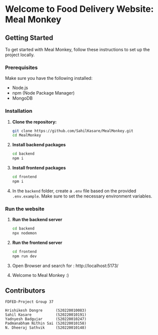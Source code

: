 # Welcome to Food Delivery Website: Meal Monkey

## Getting Started

To get started with Meal Monkey, follow these instructions to set up the project locally.

### Prerequisites

Make sure you have the following installed:

- Node.js
- npm (Node Package Manager)
- MongoDB

### Installation

1. **Clone the repository:**
   ```bash
   git clone https://github.com/SahilKasare/MealMonkey.git
   cd MealMonkey
   ```
2. **Install backend packages**
   ```bash
   cd backend
   npm i
   ```
3. **Install frontend packages**
   ```bash
   cd frontend
   npm i
   ```

4. In the `backend` folder, create a `.env` file based on the provided `.env.example`. Make sure to set the necessary environment variables.

### Run the website

1. **Run the backend server**
   ```bash
   cd backend
   npx nodemon
   ```

2. **Run the frontend server**
   ```bash
   cd frontend
   npm run dev
   ```
3. Open Browser and search for : http://localhost:5173/
4. Welcome to Meal Monkey :)

## Contributors
```
FDFED-Project Group 37

Hrishikesh Dongre      (S20220010083)
Sahil Kasare           (S20220010191)
Yadnyesh Badgujar      (S20220010247)
Padmanabham Nithin Sai (S20220010158)
N. Dheeraj Sathvik     (S20220010148)
```
